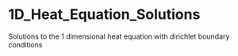 # 1D_Heat_Equation_Solutions
Solutions to the 1 dimensional heat equation with dirichlet boundary conditions
